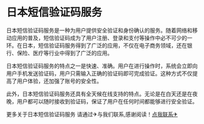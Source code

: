# 日本短信验证码服务

日本短信验证码服务是一种为用户提供安全验证和身份确认的服务。随着网络和移动应用的普及，短信验证码成为了用户注册、登录和支付等操作中必不可少的一环。在日本，短信验证码服务得到了广泛的应用，不仅在电子商务领域，还在银行、保险、医疗等行业中得到了广泛的应用。

日本短信验证码服务的特点之一是快速、准确。用户在进行操作时，系统会立即向用户手机发送验证码，用户只需输入正确的验证码即可完成验证。这种方式不仅提高了用户体验，还加强了账号的安全性。

此外，日本短信验证码服务还具有全天候在线支持的特点。无论是在白天还是在夜晚，用户都可以随时接收到验证码，保证了用户在任何时间都能够进行安全验证。

更多关于日本短信验证码服务 请通过✈与我们联系,感谢阅读！[点我联系✈](https://qa.G208.com)